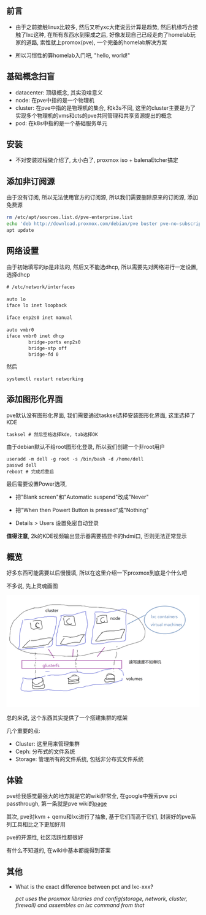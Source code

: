 <!--
.. title: proxmox-宝宝的第一个homelab解决方案
.. slug: proxmox-bao-bao-de-di-yi-ge-homelabjie-jue-fang-an
.. date: 2021-09-30 17:11:58 UTC+08:00
.. tags: 
.. category: 
.. link: 
.. description: 
.. type: text
-->

## 前言

- 由于之前接触linux比较多, 然后又听yxc大佬说云计算是趋势, 然后机缘巧合接触了lxc这种, 在所有东西水到渠成之后, 好像发现自己已经走向了homelab玩家的道路, 索性就上promox(pve), 一个完备的homelab解决方案

- 所以习惯性的算homelab入门吧, "hello, world!"

## 基础概念扫盲

- datacenter: 顶级概念, 其实没啥意义
- node: 在pve中指的是一个物理机
- cluster: 在pve中指的是物理机的集合, 和k3s不同, 这里的cluster主要是为了实现多个物理机的vms和cts的pve共同管理和共享资源提出的概念
- pod: 在k8s中指的是一个基础服务单元

## 安装

- 不对安装过程做介绍了, 太小白了, proxmox iso + balenaEtcher搞定

## 添加非订阅源

由于没有订阅, 所以无法使用官方的订阅源, 所以我们需要删除原来的订阅源, 添加免费源

```bash
rm /etc/apt/sources.list.d/pve-enterprise.list
echo 'deb http://download.proxmox.com/debian/pve buster pve-no-subscription' >> /etc/apt/sources.list.d/pve-no-subscription.list
apt update
```

## 网络设置

由于初始填写的ip是非法的, 然后又不能选dhcp, 所以需要先对网络进行一定设置, 选择dhcp

```
# /etc/network/interfaces

auto lo
iface lo inet loopback

iface enp2s0 inet manual

auto vmbr0
iface vmbr0 inet dhcp
        bridge-ports enp2s0
        bridge-stp off
        bridge-fd 0
```

然后

```
systemctl restart networking
```

## 添加图形化界面

pve默认没有图形化界面, 我们需要通过tasksel选择安装图形化界面, 这里选择了KDE

```
tasksel # 然后空格选择kde, tab选择OK
```

由于debian默认不给root图形化登录, 所以我们创建一个非root用户

```
useradd -m dell -g root -s /bin/bash -d /home/dell
passwd dell
reboot # 完成后重启
```

最后需要设置Power选项,

- 把"Blank screen"和"Automatic suspend"改成"Never"

- 把"When then Powert Button is pressed"成"Nothing"

- Details > Users 设置免密自动登录

**值得注意**, 2k的KDE视频输出显示器需要插显卡的hdmi口, 否则无法正常显示

## 概览

好多东西可能需要以后慢慢填, 所以在这里介绍一下proxmox到底是个什么吧


不多说, 先上灵魂画图

<img src="/images/cloud-computing.png" style="text-align: center" />


总的来说, 这个东西其实提供了一个搭建集群的框架

几个重要的点:

- Cluster: 这里用来管理集群
- Ceph: 分布式的文件系统
- Storage: 管理所有的文件系统, 包括非分布式文件系统

## 体验

pve给我感觉最强大的地方就是它的wiki非常全, 在google中搜索pve pci passthrough, 第一条就是pve wiki的[page](https://pve.proxmox.com/wiki/Pci_passthrough)

其次, pve对kvm + qemu和lxc进行了抽象, 基于它们而高于它们, 封装好的pve系列工具相比之下更加好用

pve的开源性, 社区活跃性都很好

有什么不知道的, 在wiki中基本都能得到答案

## 其他

- What is the exact difference between pct and lxc-xxx?

  *pct uses the proxmox libraries and config(storage, network, cluster, firewall) and assembles an lxc command from that*